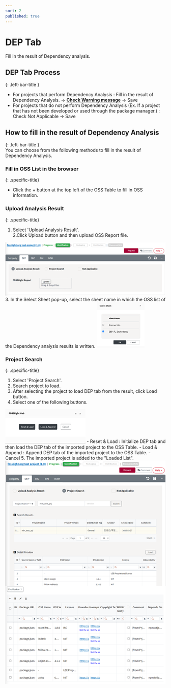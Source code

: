 ```yaml
---
sort: 2
published: true
---
```


# DEP Tab
<div class="note">
Fill in the result of Dependency analysis.
</div>

## DEP Tab Process
{: .left-bar-title }
- For projects that perform Dependency Analysis : Fill in the result of Dependency Analysis. → [**Check Warning message**](https://fosslight.org/hub-guide-en/tips/1_common/5_warning_message) → Save
- For projects that do not perform Dependency Analysis (Ex. If a project that has not been developed or used through the package manager.) : Check Not Applicable → Save

## How to fill in the result of Dependency Analysis
{: .left-bar-title }  
You can choose from the following methods to fill in the result of Dependency Analysis.  

### Fill in OSS List in the browser
{: .specific-title}  
- Click the + button at the top left of the OSS Table to fill in OSS information.   

### Upload Analysis Result 
{: .specific-title}
1. Select 'Upload Analysis Result'.  
2.Click Upload button and then upload OSS Report file.  
<img src="images/2_dep_upload.png" alt="select" class="styled-image">
3. In the Select Sheet pop-up, select the sheet name in which the OSS list of the Dependency analysis results is written.  
<img src="images/2_dep_file_select.png" alt="select" class="styled-image_nofloat" style="width: 30%; height: auto;">


### Project Search 
{: .specific-title}  
1. Select 'Project Search'.    
2. Search project to load.  
3. After selecting the project to load DEP tab from the result, click Load button.  
4. Select one of the following buttons.  
<img src="images/2_dep_search_option.png" alt="select" class="styled-image_nofloat" style="width: 50%; height: auto;">
    - Reset & Load : Initialize DEP tab and then load the DEP tab of the imported project to the OSS Table.  
    - Load & Append : Append DEP tab of the imported project to the OSS Table.  
    - Cancel  
5. The imported project is added to the "Loaded List".  
<img src="images/2_dep_search.png" alt="select" class="styled-image">  
